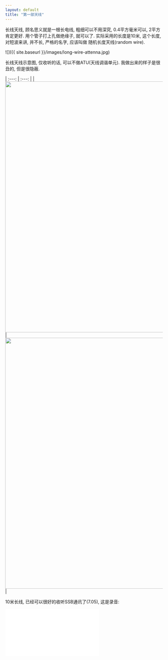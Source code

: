 ```yaml
---
layout: default
title: "第一部天线"
---
```


长线天线, 顾名思义就是一根长电线, 粗细可以不用深究, 0.4平方毫米可以, 2平方肯定更好. 用个管子打上孔做绝缘子, 就可以了. 实际采用的长度是10米, 这个长度, 对短波来讲, 并不长, 严格的名字, 应该叫做 随机长度天线(random wire).

![]({{ site.baseurl }}/images/long-wire-attenna.jpg)

        
长线天线示意图, 仅收听的话, 可以不做ATU(天线调谐单元). 我做出来的样子是很丑的, 但是很隐蔽.
        
| :---: | :---: |
|<img src="{{ site.baseurl }}/images/longwire-window.jpg"  width="800" class="right"/>|<img src="{{ site.baseurl }}/images/longwire-tree.jpg"  width="800" class="right"/>|


10米长线, 已经可以很好的收听SSB通讯了(7.05), 这是录音:


<iframe src="//player.bilibili.com/player.html?aid=242679276&bvid=BV1oe411x7Be&cid=176548626&page=1" scrolling="no" border="0" frameborder="no" framespacing="0" allowfullscreen="true" align="center"> </iframe>

